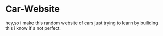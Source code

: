 # Car-Website
hey,so i make this random website of cars just trying to learn by builiding this i know it's not perfect.
